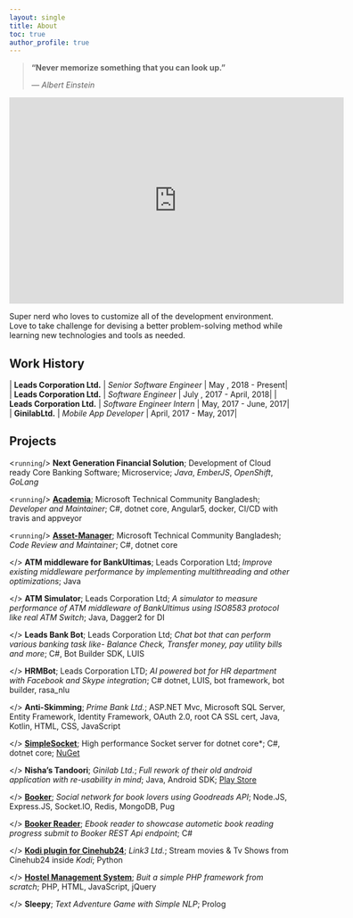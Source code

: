 ```yaml
---
layout: single
title: About
toc: true
author_profile: true
---
```


> **“Never memorize something that you can look up.”**
>
> *― Albert Einstein*

<iframe src='https://codealike.com/Profile/FactsWidget/ratanparai' frameborder='0' scrolling='no' marginheight='0' marginwidth='0' width='600px' height='370px'></iframe>


Super nerd who loves to customize all of the development environment. Love to take challenge for devising a better problem-solving method while learning new technologies and tools as needed.

## Work History

| **Leads Corporation Ltd.** | *Senior Software Engineer* | May , 2018 - Present|
| **Leads Corporation Ltd.** | *Software Engineer* | July , 2017 - April, 2018|
| **Leads Corporation Ltd.** | *Software Engineer Intern* | May, 2017 - June, 2017|
| **GinilabLtd.** | *Mobile App Developer* | April, 2017 - May, 2017|

## Projects
<`running`/> **Next Generation Financial Solution**; Development of Cloud ready Core Banking Software; Microservice; *Java*, *EmberJS*,  *OpenShift*, *GoLang* 

<`running`/> [**Academia**](https://github.com/techcombd/academia); Microsoft Technical Community Bangladesh; *Developer and Maintainer*; C#, dotnet core, Angular5, docker, CI/CD with travis and appveyor

<`running`/> [**Asset-Manager**](https://github.com/techcombd/asset-manager); Microsoft Technical Community Bangladesh; *Code Review and Maintainer*; C#, dotnet core

</> **ATM middleware for BankUltimas**; Leads Corporation Ltd; *Improve existing middleware performance by implementing multithreading and other optimizations*; Java

</> **ATM Simulator**; Leads Corporation Ltd; *A simulator to measure performance of ATM middleware of BankUltimus using ISO8583 protocol like real ATM Switch*; Java, Dagger2 for DI

</> **Leads Bank Bot**; Leads Corporation Ltd; *Chat bot that can perform various banking task like- Balance Check, Transfer money, pay utility bills and more*; C#, Bot Builder SDK, LUIS

</> **HRMBot**; Leads Corporation LTD; *AI powered bot for HR department with Facebook and Skype integration*; C# dotnet, LUIS, bot framework, bot builder, rasa_nlu

</> **Anti-Skimming**; *Prime Bank Ltd.*; ASP.NET Mvc, Microsoft SQL Server, Entity Framework, Identity Framework, OAuth 2.0, root CA SSL cert, Java, Kotlin, HTML, CSS, JavaScript

</> [**SimpleSocket**](https://github.com/ratanparai/SimpleSocket); High performance Socket server for dotnet core*; C#, dotnet core; [NuGet](https://www.nuget.org/packages/Ratan.SimpleSocket/)

</> **Nisha’s Tandoori**; *Ginilab Ltd.*; *Full rework of their old android application with re-usability in mind*; Java, Android SDK; [Play Store](https://play.google.com/store/apps/details?id=com.ginilab.nishastandoori&hl=en)

</> [**Booker**](https://github.com/ratanparai/booke); *Social network for book lovers using Goodreads API*; Node.JS, Express.JS, Socket.IO, Redis, MongoDB, Pug

</> [**Booker Reader**](https://github.com/ratanparai/booker-desktop); *Ebook reader to showcase autometic book reading progress submit to Booker REST Api endpoint*; C#

</> [**Kodi plugin for Cinehub24**](https://github.com/ratanparai/cinehub24); *Link3 Ltd.*; Stream movies & Tv Shows from Cinehub24 inside *Kodi*; Python

</> [**Hostel Management System**](https://github.com/ratanparai/Hostel-Management); *Buit a simple PHP framework from scratch*; PHP, HTML, JavaScript, jQuery

</> **Sleepy**; *Text Adventure Game with Simple NLP*; Prolog
